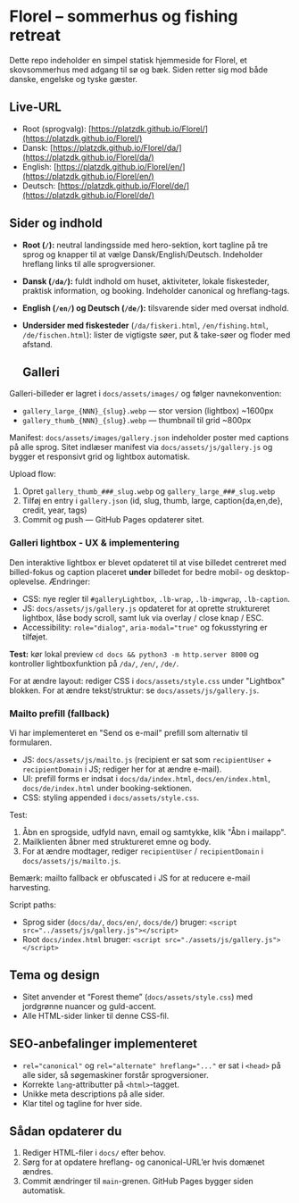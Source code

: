 # Florel – sommerhus og fishing retreat

Dette repo indeholder en simpel statisk hjemmeside for Florel, et skovsommerhus med adgang til sø og bæk. Siden retter sig mod både danske, engelske og tyske gæster.

## Live-URL

- Root (sprogvalg): [https://platzdk.github.io/Florel/](https://platzdk.github.io/Florel/)
- Dansk: [https://platzdk.github.io/Florel/da/](https://platzdk.github.io/Florel/da/)
- English: [https://platzdk.github.io/Florel/en/](https://platzdk.github.io/Florel/en/)
- Deutsch: [https://platzdk.github.io/Florel/de/](https://platzdk.github.io/Florel/de/)

## Sider og indhold

- **Root (`/`):** neutral landingsside med hero-sektion, kort tagline på tre sprog og knapper til at vælge Dansk/English/Deutsch. Indeholder hreflang links til alle sprogversioner.
- **Dansk (`/da/`):** fuldt indhold om huset, aktiviteter, lokale fiskesteder, praktisk information, og booking. Indeholder canonical og hreflang-tags.
- **English (`/en/`) og Deutsch (`/de/`):** tilsvarende sider med oversat indhold.
- **Undersider med fiskesteder** (`/da/fiskeri.html`, `/en/fishing.html`, `/de/fischen.html`): lister de vigtigste søer, put & take-søer og floder med afstand.

  ## Galleri

Galleri-billeder er lagret i `docs/assets/images/` og følger navnekonvention:
- `gallery_large_{NNN}_{slug}.webp` — stor version (lightbox) ~1600px
- `gallery_thumb_{NNN}_{slug}.webp` — thumbnail til grid ~800px

Manifest: `docs/assets/images/gallery.json` indeholder poster med captions på alle sprog.
Sitet indlæser manifest via `docs/assets/js/gallery.js` og bygger et responsivt grid og lightbox automatisk.

Upload flow:
1. Opret `gallery_thumb_###_slug.webp` og `gallery_large_###_slug.webp`
2. Tilføj en entry i `gallery.json` (id, slug, thumb, large, caption{da,en,de}, credit, year, tags)
3. Commit og push — GitHub Pages opdaterer sitet.

### Galleri lightbox - UX & implementering

Den interaktive lightbox er blevet opdateret til at vise billedet centreret med billed-fokus og caption placeret **under** billedet for bedre mobil- og desktop-oplevelse. Ændringer:

- CSS: nye regler til `#galleryLightbox`, `.lb-wrap`, `.lb-imgwrap`, `.lb-caption`.
- JS: `docs/assets/js/gallery.js` opdateret for at oprette struktureret lightbox, låse body scroll, samt luk via overlay / close knap / ESC.
- Accessibility: `role="dialog"`, `aria-modal="true"` og fokusstyring er tilføjet.

**Test:** kør lokal preview `cd docs && python3 -m http.server 8000` og kontroller lightboxfunktion på `/da/`, `/en/`, `/de/`.

For at ændre layout: rediger CSS i `docs/assets/style.css` under "Lightbox" blokken. For at ændre tekst/struktur: se `docs/assets/js/gallery.js`.


### Mailto prefill (fallback)

Vi har implementeret en "Send os e-mail" prefill som alternativ til formularen.  
- JS: `docs/assets/js/mailto.js` (recipient er sat som `recipientUser` + `recipientDomain` i JS; rediger her for at ændre e-mail).  
- UI: prefill forms er indsat i `docs/da/index.html`, `docs/en/index.html`, `docs/de/index.html` under booking-sektionen.  
- CSS: styling appended i `docs/assets/style.css`.

Test:
1. Åbn en sprogside, udfyld navn, email og samtykke, klik "Åbn i mailapp".  
2. Mailklienten åbner med struktureret emne og body.  
3. For at ændre modtager, rediger `recipientUser` / `recipientDomain` i `docs/assets/js/mailto.js`.

Bemærk: mailto fallback er obfuscated i JS for at reducere e-mail harvesting.

Script paths:
- Sprog sider (`docs/da/`, `docs/en/`, `docs/de/`) bruger: `<script src="../assets/js/gallery.js"></script>`
- Root `docs/index.html` bruger: `<script src="./assets/js/gallery.js"></script>`

## Tema og design

- Sitet anvender et “Forest theme” (`docs/assets/style.css`) med jordgrønne nuancer og guld-accent.
- Alle HTML-sider linker til denne CSS-fil.

## SEO-anbefalinger implementeret

- `rel="canonical"` og `rel="alternate" hreflang="..."` er sat i `<head>` på alle sider, så søgemaskiner forstår sprogversioner.
- Korrekte `lang`-attributter på `<html>`-tagget.
- Unikke meta descriptions på alle sider.
- Klar titel og tagline for hver side.

## Sådan opdaterer du

1. Rediger HTML-filer i `docs/` efter behov.
2. Sørg for at opdatere hreflang- og canonical-URL’er hvis domænet ændres.
3. Commit ændringer til `main`-grenen. GitHub Pages bygger siden automatisk.
